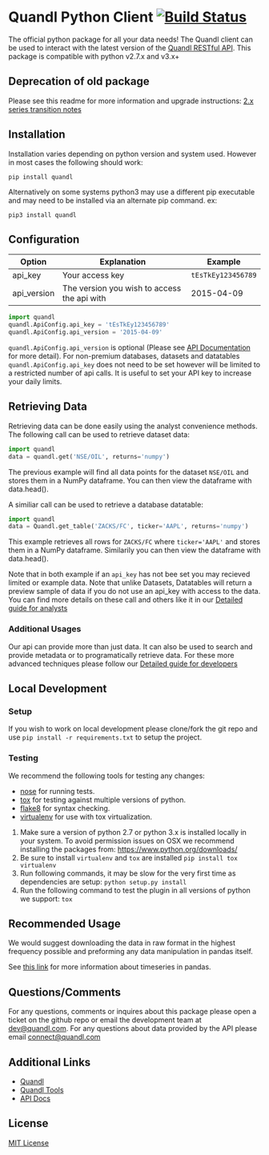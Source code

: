 # Quandl Python Client [![Build Status](https://travis-ci.org/quandl/quandl-python.svg?branch=master)](https://travis-ci.org/quandl/quandl-python)

The official python package for all your data needs! The Quandl client can be used to interact with the latest version of the [Quandl RESTful API](https://www.quandl.com/docs/api). This package is compatible with python v2.7.x and v3.x+

## Deprecation of old package

Please see this readme for more information and upgrade instructions: [2.x series transition notes](./2_SERIES.md)

## Installation

Installation varies depending on python version and system used. However in most cases the following should work:

```shell
pip install quandl
```

Alternatively on some systems python3 may use a different pip executable and may need to be installed via an alternate pip command. ex:

```shell
pip3 install quandl
```

## Configuration

| Option | Explanation | Example |
|---|---|---|
| api_key | Your access key | `tEsTkEy123456789` | Used to identify who you are and provide more access. |
| api_version | The version you wish to access the api with | 2015-04-09 | Can be used to test your code against the latest version without committing to it. |

```python
import quandl
quandl.ApiConfig.api_key = 'tEsTkEy123456789'
quandl.ApiConfig.api_version = '2015-04-09'
```

`quandl.ApiConfig.api_version` is optional (Please see [API Documentation](https://www.quandl.com/docs/api) for more detail). For non-premium databases, datasets and datatables `quandl.ApiConfig.api_key` does not need to be set however will be limited to a restricted number of api calls. It is useful to set your API key to increase your daily limits.

## Retrieving Data

Retrieving data can be done easily using the analyst convenience methods. The following call can be used to retrieve dataset data:

```python
import quandl
data = quandl.get('NSE/OIL', returns='numpy')
```

The previous example will find all data points for the dataset `NSE/OIL` and stores them in a NumPy dataframe. You can then view the dataframe with data.head().

A similiar call can be used to retrieve a database datatable:

```python
import quandl
data = Quandl.get_table('ZACKS/FC', ticker='AAPL', returns='numpy')
```

This example retrieves all rows for `ZACKS/FC` where `ticker='AAPL'` and stores them in a NumPy dataframe. Similarily you can then view the dataframe with data.head(). 

Note that in both example if an `api_key` has not bee set you may recieved limited or example data. Note that unlike Datasets, Datatables will return a preview sample of data if you do not use an api_key with access to the data. You can find more details on these call and others like it in our [Detailed guide for analysts](./FOR_ANALYSTS.md) 

### Additional Usages

Our api can provide more than just data. It can also be used to search and provide metadata or to programatically retrieve data. For these more advanced techniques please follow our [Detailed guide for developers](./FOR_DEVELOPERS.md)

## Local Development

### Setup

If you wish to work on local development please clone/fork the git repo and use `pip install -r requirements.txt` to setup the project.

### Testing

We recommend the following tools for testing any changes:

* [nose](https://nose.readthedocs.org/en/latest/) for running tests.
* [tox](https://pypi.python.org/pypi/tox) for testing against multiple versions of python.
* [flake8](https://flake8.readthedocs.org/en/latest/) for syntax checking.
* [virtualenv](https://virtualenv.pypa.io/en/latest/) for use with tox virtualization.

1. Make sure a version of python 2.7 or python 3.x is installed locally in your system. To avoid permission issues on OSX we recommend installing the packages from: https://www.python.org/downloads/
2. Be sure to install `virtualenv` and `tox` are installed
    `pip install tox virtualenv`
3. Run following commands, it may be slow for the very first time as dependencies are setup:
    `python setup.py install`
4. Run the following command to test the plugin in all versions of python we support:
    `tox`

## Recommended Usage

We would suggest downloading the data in raw format in the highest frequency possible and preforming any data manipulation
in pandas itself.

See [this link](http://pandas.pydata.org/pandas-docs/dev/timeseries.html) for more information about timeseries in pandas.

## Questions/Comments

For any questions, comments or inquires about this package please open a ticket on the github repo or email the development team at <dev@quandl.com>. For any questions about data provided by the API please email connect@quandl.com

## Additional Links

* [Quandl](https://www.quandl.com)
* [Quandl Tools](https://www.quandl.com/tools/api)
* [API Docs](https://www.quandl.com/docs/api)

## License

[MIT License](http://opensource.org/licenses/MIT)
